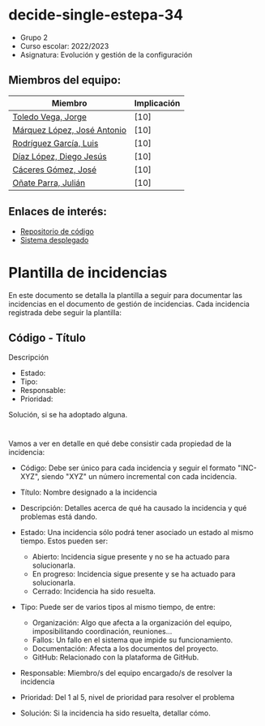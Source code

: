 # decide-single-estepa-34
* Grupo 2 
* Curso escolar: 2022/2023
* Asignatura: Evolución y gestión de la configuración
## Miembros del equipo:

| Miembro | Implicación |
| ------------- | ------------- |
| [Toledo Vega, Jorge](https://github.com/jvegax) | [10] |
| [Márquez López, José Antonio](https://github.com/josmarlop16) | [10] |
| [Rodríguez García, Luis](https://github.com/LuisUsrDev) | [10] |
| [Díaz López, Diego Jesús](https://github.com/ddiazlop) | [10] |
| [Cáceres Gómez, José](https://github.com/joscacgom) | [10] |
| [Oñate Parra, Julián](https://github.com/jonatep) | [10] |

## Enlaces de interés:
* [Repositorio de código](https://github.com/jvegax/decide/) 
* [Sistema desplegado](https://decide-coral.vercel.app) 

# Plantilla de incidencias
En este documento se detalla la plantilla a seguir para documentar las incidencias en el documento de gestión de incidencias. Cada incidencia registrada debe seguir la plantilla:

## Código - Título
Descripción

- Estado:
- Tipo:
- Responsable:
- Prioridad:

Solución, si se ha adoptado alguna.
# 
Vamos a ver en detalle en qué debe consistir cada propiedad de la incidencia:

- Código: Debe ser único para cada incidencia y seguir el formato "INC-XYZ", siendo "XYZ" un número incremental con cada incidencia.
- Título: Nombre designado a la incidencia
- Descripción: Detalles acerca de qué ha causado la incidencia y qué problemas está dando.
- Estado: Una incidencia sólo podrá tener asociado un estado al mismo tiempo. Estos pueden ser:

  * Abierto: Incidencia sigue presente y no se ha actuado para solucionarla.
  * En progreso: Incidencia sigue presente y se ha actuado para solucionarla.
  * Cerrado: Incidencia ha sido resuelta.
- Tipo: Puede ser de varios tipos al mismo tiempo, de entre:

  * Organización: Algo que afecta a la organización del equipo, imposibilitando coordinación, reuniones...
  * Fallos: Un fallo en el sistema que impide su funcionamiento.
  * Documentación: Afecta a los documentos del proyecto.
  * GitHub: Relacionado con la plataforma de GitHub.
- Responsable: Miembro/s del equipo encargado/s de resolver la incidencia
- Prioridad: Del 1 al 5, nivel de prioridad para resolver el problema
- Solución: Si la incidencia ha sido resuelta, detallar cómo.

  
